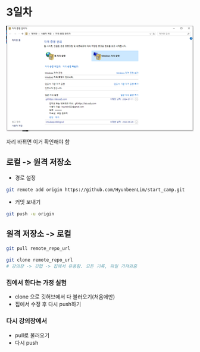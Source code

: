 # 3일차

![이미지](./자격증명.PNG)

자리 바뀌면 이거 확인해야 함



## 로컬 -> 원격 저장소

- 경로 설정

```sh
git remote add origin https://github.com/HyunbeenLim/start_camp.git
```

- 커밋 보내기
```sh
git push -u origin 
```

##  원격 저장소 -> 로컬

```sh
git pull remote_repo_url
```

```sh
git clone remote_repo_url
# 강의장 -> 깃헙 -> 집에서 유용함. 모든 기록, 파일 가져와줌
```

### 집에서 한다는 가정 실험

- clone 으로 깃허브에서 다 불러오기(처음에만)
- 집에서 수정 후 다시 push하기


### 다시 강의장에서

- pull로 불러오기
- 다시 push
